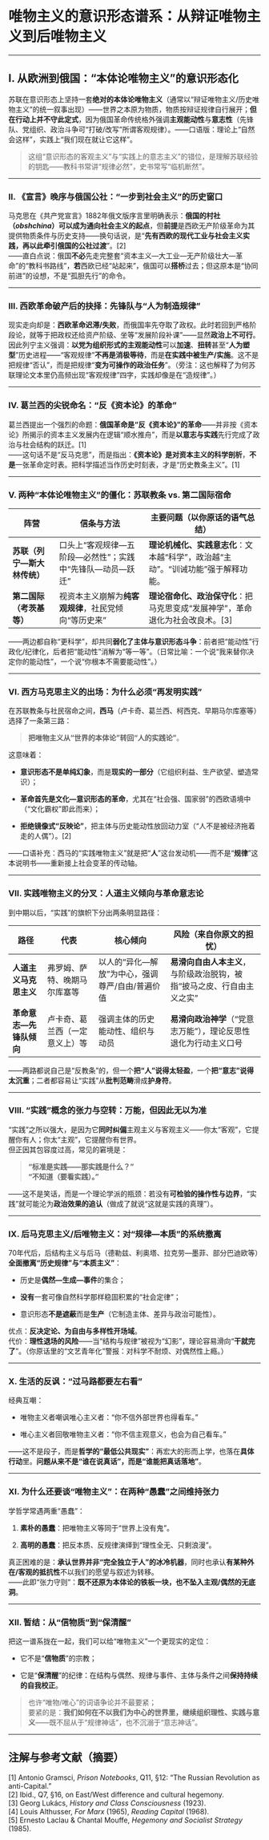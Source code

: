 # **唯物主义的意识形态谱系：从辩证唯物主义到后唯物主义**

---

## Ⅰ. 从欧洲到俄国：**“本体论唯物主义”的意识形态化**

苏联在意识形态上坚持一套**绝对的本体论唯物主义**（通常以“辩证唯物主义/历史唯物主义”的统一叙事出现）——世界之本原为物质，物质按辩证规律自行展开；**但在行动上并不守此定式**，因为俄国革命传统格外强调**主观能动性**与**意志性**（先锋队、党组织、政治斗争可“打破/改写”所谓客观规律）。——口语版：理论上“自然会这样”，实践上“我们现在就让它这样”。

> 这组“意识形态的客观主义”与“实践上的意志主义”的错位，是理解苏联经验的钥匙——教科书常讲“规律必然”，史书常写“临机断然”。

---

### Ⅱ. 《宣言》晚序与俄国公社：**“一步到社会主义”的历史窗口**

马克思在《共产党宣言》1882年俄文版序言里明确表示：**俄国的村社（*obshchina*）可以成为通向社会主义的起点**，但**前提**是西欧无产阶级革命为其提供物质条件与历史支持——换句话说，是“**先有西欧的现代工业与社会主义实践，再以此牵引俄国的公社过渡**”。[2]  
——直白点说：俄国**不必**先走完整套“资本主义—大工业—无产阶级壮大—革命”的“教科书路线”，**若**西欧已经“站起来”，俄国可以**搭桥**过去；但这原本是“协同前进”的设想，不是“孤胆先行”的命令。

---

### Ⅲ. 西欧革命破产后的抉择：**先锋队与“人为制造规律”**

现实走向却是：**西欧革命迟滞/失败**，而俄国率先夺取了政权。此时若回到严格阶段论，就等于把政权还给资产阶级、坐等“发展阶段补课”——显然**政治上不可行**。  
因此列宁主义强调：**以党为组织形式的主观能动性**可以**加速**、**扭转**甚至“**人为塑型**”历史进程——“客观规律”**不再是消极等待**，而是**在实践中被生产/实施**。这不是把规律“否认”，而是把规律“**变为可操作的政治任务**”。（旁注：这也解释了为何苏联理论文本里仍高频出现“客观规律”四字，实践却像是在“造规律”。）

---

### Ⅳ. 葛兰西的尖锐命名：**“反《资本论》的革命”**

葛兰西提出一个强烈的命题：**俄国革命是“反《资本论》”的革命**——并非按《资本论》所揭示的资本主义发展内在逻辑“顺水推舟”，而是**以意志与实践**先行完成了政治与社会结构的跃迁。[1]  
——这句话不是“反马克思”，而是指出：**《资本论》是对资本主义的科学剖析**，**不是**一张革命定时表。把科学描述当作历史时刻表，才是“历史教条主义”。[1]

---

### Ⅴ. 两种“本体论唯物主义”的僵化：**苏联教条 vs. 第二国际宿命**

| 阵营               | 信条与方法                            | 主要问题（以你原话的语气总结）                               |
| ---------------- | -------------------------------- | --------------------------------------------- |
| **苏联（列宁—斯大林传统）** | 口头上“客观规律—五阶段—必然性”；实践中“先锋队—动员—跃迁” | **理论机械化、实践意志化**：文本越“科学”，政治越“主动”。“训诫功能”强于解释功能。 |
| **第二国际（考茨基等）**   | 视资本主义崩解为**纯客观规律**，社民党倾向“等历史来”    | **理论宿命化、政治保守化**：把马克思变成“发展神学”，革命退化为社会改良术。[3]   |

——两边都自称“更科学”，却共同**弱化了主体与意识形态斗争**：前者把“能动性”行政化/纪律化，后者把“能动性”消解为“等一等”。（日常比喻：一个说“我来替你决定你的能动性”，一个说“你根本不需要能动性”。）

---

### Ⅵ. 西方马克思主义的出场：**为什么必须“再发明实践”**

在苏联教条与社民宿命之间，**西马**（卢卡奇、葛兰西、柯西克、早期马尔库塞等）选择了一条第三路：

> **把唯物主义从“世界的本体论”转回“人的实践论”**。

这意味着：

- **意识形态不是单纯幻象**，而是**现实的一部分**（它组织利益、生产欲望、塑造常识）；

- **革命首先是文化—意识形态的革命**，尤其在“社会强、国家弱”的西欧语境中（“文化霸权”即此而来）；

- **拒绝镜像式“反映论”**，把主体与历史能动性放回动力室（“人不是被经济拖着走的人偶”）。[2]

——口语补充：西马的“实践唯物主义”就是把“**人**”这台发动机——而不是“**规律**”这本说明书——重新接上社会变革的传动轴。

---

### Ⅶ. 实践唯物主义的分叉：**人道主义倾向与革命意志论**

到中期以后，“实践”的旗帜下分出两条明显路径：

| 路径             | 代表              | 核心倾向                       | 风险（来自你原文的担忧）                           |
| -------------- | --------------- | -------------------------- | -------------------------------------- |
| **人道主义马克思主义**  | 弗罗姆、萨特、晚期马尔库塞等  | 以人的“异化—解放”为中心，强调尊严/自由/普遍价值 | **易滑向自由人本主义**，与阶级政治脱钩，被指“披马之皮、行自由主义之实” |
| **革命意志—先锋队倾向** | 卢卡奇、葛兰西（一定意义上）等 | 强调主体的历史能动性、组织与动员           | **易滑向政治神学**（“党意志万能”），理论反思性退化为行动主义口号    |

——两路都说自己是“反教条”的，但一个**把“人”说得太轻盈**，一个**把“意志”说得太沉重**；二者都容易让“实践”从**批判范畴**滑成**护身符**。

---

### Ⅷ. “实践”概念的张力与空转：**万能，但因此无以为准**

“实践”之所以强大，是因为它**同时纠偏**主观主义与客观主义——你太“客观”，它提醒你有人；你太“主观”，它提醒你有世界。  
但正因其包容度过高，常见的窘境是：

> **“标准是实践——那实践是什么？”**  
> **“不知道（要看实践）。”**

——这不是笑话，而是一个理论学派的瓶颈：若没有**可检验的操作性与边界**，“实践”就可能沦为**政治效果的追认**（做成了就说“这就是实践的真理”）。

---

### Ⅸ. 后马克思主义/后唯物主义：**对“规律—本质”的系统撤离**

70年代后，后结构主义与后马（德勒兹、利奥塔、拉克劳—墨菲、部分巴迪欧等）**全面撤离“历史规律”与“本质主义”**：

- 历史是**偶然—生成—事件**的集合；

- **没有**一套可像自然科学那样稳固积累的“社会定律”；

- 意识形态**不是遮蔽**而是**生产**（它制造主体、差异与政治可能性）。

优点：**反决定论、为自由与多样性开场域**。  
代价：**理性退场的风险**——当“结构与规律”被视为“幻影”，理论容易滑向“**干就完了**”。（你原话里的“文艺青年化”警报：对科学不耐烦、对偶然性上瘾。）

---

### Ⅹ. 生活的反讽：**“过马路都要左右看”**

经典互嘲：

- 唯物主义者嘲讽唯心主义者：“你不信外部世界也得看车。”

- 唯心主义者回敬唯物主义者：“你不信主观意义，也会为自己看车。”

——这不是段子，而是**哲学的“最低公共现实”**：再宏大的形而上学，也落在**具体行动**里。**问题从来不是“谁在说真话”，而是“谁能把真话落地”**。

---

### Ⅺ. 为什么还要谈“唯物主义”：**在两种“愚蠢”之间维持张力**

学哲学常遇两重“愚蠢”：

1. **素朴的愚蠢**：把唯物主义等同于“世界上没有鬼”。

2. **高明的愚蠢**：把反本质、反规律演绎到“理性全无、只剩浪漫”。

真正困难的是：**承认世界并非“完全独立于人”的冰冷机器**，同时也承认**有某种外在/客观的抵抗性**不以我们的愿望与叙述为转移。  
——此即“张力守则”：**既不还原为本体论的铁板一块，也不坠入主观/偶然的无底洞**。

---

### Ⅻ. 暂结：**从“信物质”到“保清醒”**

把这一谱系拢在一起，我们可以给“唯物主义”一个更现实的定位：

- 它不是“**信物质**”的宗教；

- 它是“**保清醒**”的纪律：在结构与偶然、规律与事件、主体与条件之间**保持持续的自我校正**。

> 也许“唯物/唯心”的词语争论并不最要紧；  
> 要紧的是：**我们如何在不以我们为中心的世界里，继续组织理性、实践与意义**——既不屈从于“规律神话”，也不沉溺于“意志神话”。

---

## 注解与参考文献（摘要）

[1] Antonio Gramsci, *Prison Notebooks*, Q11, §12: “The Russian Revolution as anti-Capital.”  
[2] Ibid., Q7, §16, on East/West difference and cultural hegemony.  
[3] Georg Lukács, *History and Class Consciousness* (1923).  
[4] Louis Althusser, *For Marx* (1965), *Reading Capital* (1968).  
[5] Ernesto Laclau & Chantal Mouffe, *Hegemony and Socialist Strategy* (1985).
